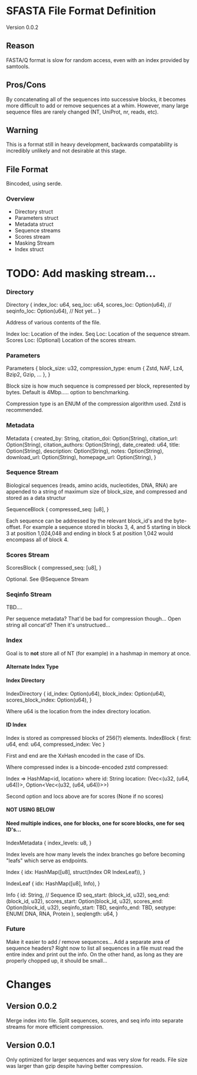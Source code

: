 # SFASTA File Format Definition
Version 0.0.2

## Reason
FASTA/Q format is slow for random access, even with an index provided by samtools.

## Pros/Cons
By concatenating all of the sequences into successive blocks, it becomes more difficult to add or remove sequences at a whim. However, many large sequence files are rarely changed (NT, UniProt, nr, reads, etc).

## Warning
This is a format still in heavy development, backwards compatability is incredibly unlikely and not desirable at this stage.

## File Format
Bincoded, using serde.

### Overview
* Directory struct
* Parameters struct
* Metadata struct
* Sequence streams
* Scores stream
* Masking Stream
* Index struct

# TODO: Add masking stream...

### Directory
Directory { 
    index_loc: u64,
    seq_loc: u64,
    scores_loc: Option(u64),
    // seqinfo_loc: Option(u64),  // Not yet...
}

Address of various contents of the file. 

Index loc: Location of the index.
Seq Loc: Location of the sequence stream.
Scores Loc: (Optional) Location of the scores stream.

### Parameters
Parameters { 
    block_size: u32,
    compression_type: enum { Zstd, NAF, Lz4, Bzip2, Gzip, ... },
}

Block size is how much sequence is compressed per block, represented by bytes. Default is 4Mbp..... option to benchmarking.

Compression type is an ENUM of the compression algorithm used. Zstd is recommended.

### Metadata
Metadata {
    created_by: String,
    citation_doi: Option(String),
    citation_url: Option(String),
    citation_authors: Option(String),
    date_created: u64,
    title: Option(String),
    description: Option(String),
    notes: Option(String),
    download_url: Option(String),
    homepage_url: Option(String),
}

### Sequence Stream
Biological sequences (reads, amino acids, nucleotides, DNA, RNA) are appended to a string of maximum size of block_size, and compressed and stored as a data structur

SequenceBlock {
    compressed_seq: \[u8\],
}

Each sequence can be addressed by the relevant block_id's and the byte-offset. For example a sequence stored in blocks 3, 4, and 5 starting in block 3 at position 1,024,048 and ending in block 5 at position 1,042 would encompass all of block 4.

### Scores Stream
ScoresBlock {
    compressed_seq: \[u8\],
}

Optional. See @Sequence Stream

### Seqinfo Stream
TBD....

Per sequence metadata? That'd be bad for compression though...
Open string all concat'd? Then it's unstructued...

### Index
Goal is to **not** store all of NT (for example) in a hashmap in memory at once.

#### Alternate Index Type

#### Index Directory

IndexDirectory {
    id_index: Option(u64),
    block_index: Option(u64),
    scores_block_index: Option(u64),
}

Where u64 is the location from the index directory location.

#### ID Index

Index is stored as compressed blocks of 256(?) elements.
IndexBlock {
    first: u64,
    end: u64,
    compressed_index: Vec<u8>
}

First and end are the XxHash encoded in the case of IDs.

Where compressed index is a bincode-encoded zstd compressed:

Index => HashMap<id, location> where
  id: String
  location: (Vec<(u32, (u64, u64))>, Option<Vec<(u32, (u64, u64))>>)

Second option and locs above are for scores (None if no scores)

#### NOT USING BELOW

#### Need multiple indices, one for blocks, one for score blocks, one for seq ID's...

IndexMetadata {
    index_levels: u8,
}

Index levels are how many levels the index branches go before becoming "leafs" which serve as endpoints.

Index {
    idx: HashMap(\[u8\], struct(Index OR IndexLeaf)),
}

IndexLeaf {
    idx: HashMap(\[u8\], Info),
}

Info {
    id: String, // Sequence ID
    seq_start: (block_id, u32),
    seq_end: (block_id, u32),
    scores_start: Option(block_id, u32),
    scores_end: Option(block_id, u32),
    seqinfo_start: TBD,
    seqinfo_end: TBD,
    seqtype: ENUM( DNA, RNA, Protein ),
    seqlength: u64,
}

### Future
Make it easier to add / remove sequences...
Add a separate area of sequence headers? Right now to list all sequences in a file must read the entire index and print out the info. On the other hand, as long as they are properly chopped up, it should be small...

# Changes
## Version 0.0.2
Merge index into file. Split sequences, scores, and seq info into separate streams for more efficient compression.

## Version 0.0.1
Only optimized for larger sequences and was very slow for reads. File size was larger than gzip despite having better compression.